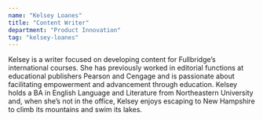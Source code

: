 ```yaml
---
name: "Kelsey Loanes"
title: "Content Writer"
department: "Product Innovation"
tag: "kelsey-loanes"
---
```

Kelsey is a writer focused on developing content for Fullbridge&rsquo;s international courses. She has previously worked in editorial functions at educational publishers Pearson and Cengage and is passionate about facilitating empowerment and advancement through education. Kelsey holds a BA in English Language and Literature from Northeastern University and, when she&rsquo;s not in the office, Kelsey enjoys escaping to New Hampshire to climb its mountains and swim its lakes.
